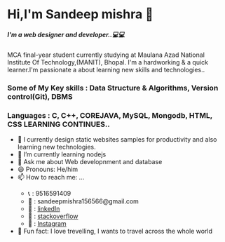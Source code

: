 <html>
  <body style="backgroundcolor:black;text:white">

<h1>Hi,I'm Sandeep mishra 🙋‍</h1>
  
  <h5> I'm a web designer and developer..💻💻 </h5> 
  <p> MCA final-year student currently studying at Maulana Azad National Institute Of Technology,(MANIT), Bhopal. I'm a hardworking & a quick learner.I'm passionate a about learning new skills and technologies..</p>

  <h3>Some of My Key skills : Data Structure & Algorithms, Version control(Git), DBMS</h3>
  <h3>Languages : C, C++, COREJAVA, MySQL, Mongodb, HTML, CSS LEARNING CONTINUES..</h3> 
  
   <ul>
   <li>🌱 I currently design static websites samples for productivity and also learning new technologies.</li>
   <li>🌱 I’m currently learning nodejs</li>
   <li> 💬 Ask me about Web developnment and database</li>
   <li>😄 Pronouns: He/him</li>
   <li>📫 How to reach me: ... </li>
   <ul>
   <li>📞 : 9516591409</li>
   <li>📩 : sandeepmishra156566@gmail.com </li>
   <li>🔗 : <a href="https://www.linkedin.com/in/sandeep-mishra-74ba7816a/">linkedIn</a></li>
   <li>🔗 : <a href="https://stackoverflow.com/users/13263583/sandeep-mishra?tab=profile">stackoverflow</a></li>
   <li>🔗 : <a href="https://www.instagram.com/sandeeep_mishra_/">Instagram</a></li>
   </ul>
   <li>👯 Fun fact: I love trevelling, I wants to travel across the whole world</li>
   </ul>
     </body>
</html>
  
  
  
 
  
  
  
  
   
     
  

<!--
**sandy0280/sandy0280** is a ✨ _special_ ✨ repository because its `README.md` (this file) appears on your GitHub profile.

Here are some ideas to get you started:

-  I’m currently working on ...
-  <img align= "right" src ="D:\SANDEEP IMAGES\sandeep\20190609_205154/ frame" alt="Content not available">
-  I’m looking to collaborate on ...
- 🤔 I’m looking for help with ...
  
-->
